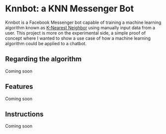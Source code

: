 # Knnbot: a KNN Messenger Bot

Knnbot is a Facebook Messenger bot capable of training a machine learning algorithm known as [K-Nearest Neighbor](https://en.wikipedia.org/wiki/K-nearest_neighbors_algorithm) using manually input data from a user. This project is more on the experimental side, a simple proof of concept where I wanted to show a use case of how a machine learning algorithm could be applied to a chatbot.

## Regarding the algorithm
Coming soon


## Features
Coming soon


## Instructions
Coming soon
